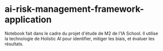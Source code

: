 # ai-risk-management-framework-application

Notebook fait dans le cadre du projet d'étude de M2 de l'IA School. Il utilise la technologie de Holistic AI pour identifier, mitiger les biais, et évaluer les résultats.
